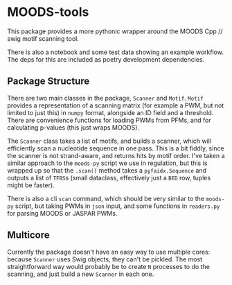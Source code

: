 # MOODS-tools

This package provides a more pythonic wrapper around the MOODS Cpp // swig motif
scanning tool.

There is also a notebook and some test data showing an example workflow. The deps
for this are included as poetry development dependencies.

## Package Structure

There are two main classes in the package, `Scanner` and `Motif`. `Motif` provides a
representation of a scanning matrix (for example a PWM, but not limited to just this) in
`numpy` format, alongside an ID field and a threshold. There are convenience functions
for loading PWMs from PFMs, and for calculating p-values (this just wraps MOODS).

The `Scanner` class takes a list of motifs, and builds a scanner, which will efficiently
scan a nucleotide sequence in one pass. This is a bit fiddly, since the scanner is not
strand-aware, and returns hits by motif order. I've taken a similar approach to the
`moods-py` script we use in regulation, but this is wrapped up so that the `.scan()`
method takes a `pyfaidx.Sequence` and outputs a list of `TFBS`s (small dataclass, effectively
just a `BED` row, tuples might be faster).

There is also a cli `scan` command, which should be very similar to the `moods-py` script,
but taking PWMs in `json` input, and some functions in `readers.py` for parsing MOODS
or JASPAR PWMs.

## Multicore

Currently the package doesn't have an easy way to use multiple cores: because `Scanner`
uses Swig objects, they can't be pickled. The most straightforward way would probably
be to create `N` processes to do the scanning, and just build a new `Scanner` in each
one.
